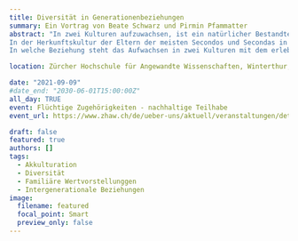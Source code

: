 ```yaml
---
title: Diversität in Generationenbeziehungen
summary: Ein Vortrag von Beate Schwarz und Pirmin Pfammatter
abstract: "In zwei Kulturen aufzuwachsen, ist ein natürlicher Bestandteil der Entwicklung von erwachsenene Migrantinnen und Migranten der zweiten Generation.
In der Herkunftskultur der Eltern der meisten Secondos und Secondas in der Schweiz sind familiäre Wertvorstellungen und Austausch von Unterstützung zwischen den Generationen wichtiger als in der Schweizer Kultur. 
In welche Beziehung steht das Aufwachsen in zwei Kulturen mit dem erlebten Konsens in familiären Wertvorstellungen, welche erwachsene Kinder in der Beziehung zu ihren Eltern erleben. In welchem Zusammenhang steht dieser Konsens zur Beziehungsqualität und der Unterstützung, welche erwachsene Migrantinnen und Migranten ihren Eltern geben?"

location: Zürcher Hochschule für Angewandte Wissenschaften, Winterthur, Switzerland

date: "2021-09-09"
#date_end: "2030-06-01T15:00:00Z"
all_day: TRUE
event: Flüchtige Zugehörigkeiten - nachhaltige Teilhabe
event_url: https://www.zhaw.ch/de/ueber-uns/aktuell/veranstaltungen/detailansicht-veranstaltung/event-news/default-ea51a951b5/

draft: false
featured: true
authors: []
tags:
  - Akkulturation
  - Diversität
  - Familiäre Wertvorstellunggen
  - Intergenerationale Beziehungen
image:
  filename: featured
  focal_point: Smart
  preview_only: false
---
```

